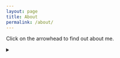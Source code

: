 ```yaml
---
layout: page
title: About
permalink: /about/
---
```


Click on the arrowhead to find out about me.
<details>
<summary></summary>
I want to test your curiosity. Click on the arrowhead below to find out about me.
<details>
<summary></summary>
Wow you are curious! Well here's your reward. Click on the arrowhead below and I'll reveal all.
<details>
<summary></summary>
I wanted to make sure you were curoius but I promise this is the end. Go ahead and click.
<details>
<summary></summary>
You must be really curious to come all the way here! I guess I owe it to you now so click the next one for the reveal.
<details>
<summary></summary>
You came all this way. You really can't stop now.
<details>
<summary></summary>
Now I finally tell you the story of my life. But I can't fit it, in all it's glory, in a single section. I'll see you in the next section (it's under the next arrowhead btw).
<details>
<summary></summary>
This was fun! At this point I can't bring myself to bore you with facts about me :)
</details>
</details>
</details>
</details>
</details>
</details>
</details>

